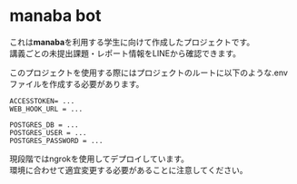 # manaba bot
これは**manaba**を利用する学生に向けて作成したプロジェクトです。  
講義ごとの未提出課題・レポート情報をLINEから確認できます。

このプロジェクトを使用する際にはプロジェクトのルートに以下のような.envファイルを作成する必要があります。  

```:.env
ACCESSTOKEN= ...
WEB_HOOK_URL = ...

POSTGRES_DB = ...
POSTGRES_USER = ...
POSTGRES_PASSWORD = ...
```

現段階ではngrokを使用してデプロイしています。  
環境に合わせて適宜変更する必要があることに注意してください。
